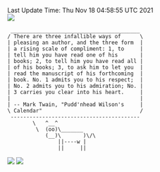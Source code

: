 Last Update Time: 
Thu Nov 18 04:58:55 UTC 2021
<br>![](https://img.shields.io/badge/%E5%A4%A7%E5%AE%B6-%E5%AE%89%E5%AE%89-green)<br>
```
 _________________________________________
/ There are three infallible ways of      \
| pleasing an author, and the three form  |
| a rising scale of compliment: 1, to     |
| tell him you have read one of his       |
| books; 2, to tell him you have read all |
| of his books; 3, to ask him to let you  |
| read the manuscript of his forthcoming  |
| book. No. 1 admits you to his respect;  |
| No. 2 admits you to his admiration; No. |
| 3 carries you clear into his heart.     |
|                                         |
| -- Mark Twain, "Pudd'nhead Wilson's     |
\ Calendar"                               /
 -----------------------------------------
        \   ^__^
         \  (oo)\_______
            (__)\       )\/\
                ||----w |
                ||     ||
```
![](https://github-readme-stats.vercel.app/api?username=chenlitw)
![](https://github-readme-stats.vercel.app/api/top-langs/?username=chenlitw)
